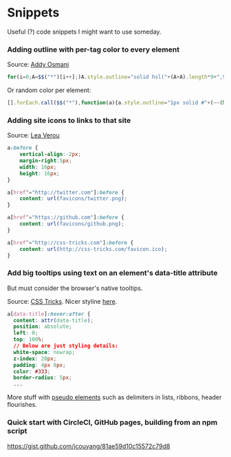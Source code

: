 # Snippets
Useful (?) code snippets I might want to use someday.

### Adding outline with per-tag color to every element
Source: [Addy Osmani](https://gist.github.com/addyosmani/fd3999ea7fce242756b1)
```javascript
for(i=0;A=$$("*")[i++];)A.style.outline="solid hsl("+(A+A).length*9+",99%,50%)1px"
```
Or random color per element:
```javascript
[].forEach.call($$("*"),function(a){a.style.outline="1px solid #"+(~~(Math.random()*(1<<24))).toString(16)})
```

### Adding site icons to links to that site
Source: [Lea Verou](http://lea.verou.me/)
```css
a:before {
	vertical-align:-2px;
	margin-right:5px;
	width: 16px;
	height: 16px;
}

a[href^="http://twitter.com"]:before {
	content: url(favicons/twitter.png);
}

a[href^="https://github.com"]:before {
	content: url(favicons/github.png);
}

a[href^="http://css-tricks.com"]:before {
	content: url(http://css-tricks.com/favicon.ico);
}

```

### Add big tooltips using text on an element's data-title attribute
But must consider the browser's native tooltips.

Source: [CSS Tricks](https://css-tricks.com/css-content/#article-header-id-4). Nicer styline [here](https://codepen.io/team/css-tricks/pen/RPmpYa?editors=0100#0).
```css
a[data-title]:hover:after {
  content: attr(data-title);
  position: absolute;
  left: 0; 
  top: 100%;
  // Below are just styling details:
  white-space: nowrap; 
  z-index: 20px;
  padding: 4px 8px;
  color: #333;
  border-radius: 5px; 
  ...
```
More stuff with [pseudo elements](https://css-tricks.com/pseudo-element-roundup/) such as delimiters in lists, ribbons, header flourishes.

### Quick start with CircleCI, GitHub pages, building from an npm script
https://gist.github.com/jcouyang/81ae59d10c15572c79d8
